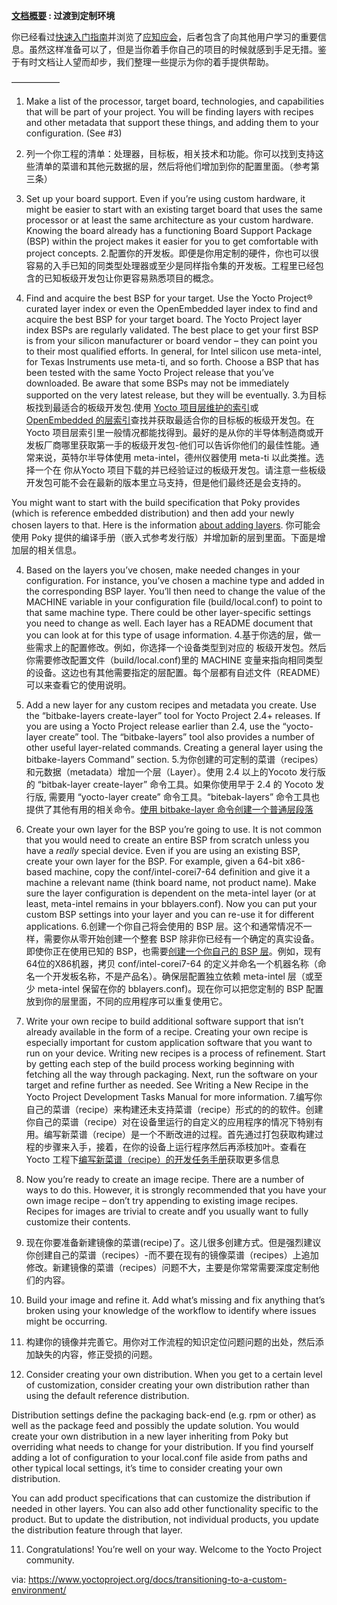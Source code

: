 **[文档概要][1] : 过渡到定制环境** 

你已经看过[快速入门指南][2]并浏览了[应知应会][3]，后者包含了向其他用户学习的重要信息。虽然这样准备可以了，但是当你着手你自己的项目的时候就感到手足无措。鉴于有时文档让人望而却步，我们整理一些提示为你的着手提供帮助。

—————–
1. Make a list of the processor, target board, technologies, and capabilities that will be part of your project. You will be finding layers with recipes and other metadata that support these things, and adding them to your configuration. (See #3)
1. 列一个你工程的清单：处理器，目标板，相关技术和功能。你可以找到支持这些清单的菜谱和其他元数据的层，然后将他们增加到你的配置里面。（参考第三条）


2. Set up your board support. Even if you’re using custom hardware, it might be easier to start with an existing target board that uses the same processor or at least the same architecture as your custom hardware. Knowing the board already has a functioning Board Support Package (BSP) within the project makes it easier for you to get comfortable with project concepts.
2.配置你的开发板。即便是你用定制的硬件，你也可以很容易的入手已知的同类型处理器或至少是同样指令集的开发板。工程里已经包含的已知板级开发包让你更容易熟悉项目的概念。

3. Find and acquire the best BSP for your target. Use the Yocto Project® curated layer index or even the OpenEmbedded layer index to find and acquire the best BSP for your target board. The Yocto Project layer index BSPs are regularly validated. The best place to get your first BSP is from your silicon manufacturer or board vendor – they can point you to their most qualified efforts. In general, for Intel silicon use meta-intel, for Texas Instruments use meta-ti, and so forth. Choose a BSP that has been tested with the same Yocto Project release that you’ve downloaded. Be aware that some BSPs may not be immediately supported on the very latest release, but they will be eventually.
3.为目标板找到最适合的板级开发包.使用 [Yocto 项目层维护的索引][4]或 [OpenEmbedded 的层索引][5]查找并获取最适合你的目标板的板级开发包。在Yocto 项目层索引里一般情况都能找得到。最好的是从你的半导体制造商或开发板厂商哪里获取第一手的板级开发包-他们可以告诉你他们的最佳性能。通常来说，英特尔半导体使用 meta-intel，德州仪器使用 meta-ti 以此类推。选择一个在 你从Yocto 项目下载的并已经验证过的板级开发包。请注意一些板级开发包可能不会在最新的版本里立马支持，但是他们最终还是会支持的。

You might want to start with the build specification that Poky provides (which is reference embedded distribution) and then add your newly chosen layers to that. Here is the information [about adding layers][6].
你可能会使用 Poky 提供的编译手册（嵌入式参考发行版）并增加新的层到里面。下面是增加层的相关信息。

4. Based on the layers you’ve chosen, make needed changes in your configuration. For instance, you’ve chosen a machine type and added in the corresponding BSP layer. You’ll then need to change the value of the MACHINE variable in your configuration file (build/local.conf) to point to that same machine type. There could be other layer-specific settings you need to change as well. Each layer has a README document that you can look at for this type of usage information.
4.基于你选的层，做一些需求上的配置修改。例如，你选择一个设备类型到对应的 板级开发包。然后你需要修改配置文件（build/local.conf)里的 MACHINE 变量来指向相同类型的设备。这边也有其他需要指定的层配置。每个层都有自述文件（README）可以来查看它的使用说明。

5. Add a new layer for any custom recipes and metadata you create. Use the “bitbake-layers create-layer” tool for Yocto Project 2.4+ releases. If you are using a Yocto Project release earlier than 2.4, use the “yocto-layer create” tool. The “bitbake-layers” tool also provides a number of other useful layer-related commands. Creating a general layer using the bitbake-layers Command” section.
5.为你创建的可定制的菜谱（recipes）和元数据（metadata）增加一个层（Layer）。使用 2.4 以上的Yocoto 发行版的 “bitbak-layer create-layer” 命令工具。如果你使用早于 2.4 的 Yocoto 发行版, 需要用 “yocto-layer create” 命令工具。“bitebak-layers” 命令工具也提供了其他有用的相关命令。[使用 bitbake-layer 命令创建一个普通层段落][7]

6. Create your own layer for the BSP you’re going to use. It is not common that you would need to create an entire BSP from scratch unless you have a *really* special device. Even if you are using an existing BSP, create your own layer for the BSP. For example, given a 64-bit x86-based machine, copy the conf/intel-corei7-64 definition and give it a machine a relevant name (think board name, not product name). Make sure the layer configuration is dependent on the meta-intel layer (or at least, meta-intel remains in your bblayers.conf). Now you can put your custom BSP settings into your layer and you can re-use it for different applications.
6.创建一个你自己将会使用的 BSP 层。这个和通常情况不一样，需要你从零开始创建一个整套 BSP 除非你已经有一个确定的真实设备。即使你正在使用已知的 BSP，也需要[创建一个你自己的 BSP 层][8]。例如，现有64位的X86机器，拷贝 conf/intel-corei7-64 的定义并命名一个机器名称（命名一个开发板名称，不是产品名）。确保层配置独立依赖 meta-intel 层（或至少 meta-intel 保留在你的 bblayers.conf)。现在你可以把您定制的 BSP 配置放到你的层里面，不同的应用程序可以重复使用它。 

7. Write your own recipe to build additional software support that isn’t already available in the form of a recipe. Creating your own recipe is especially important for custom application software that you want to run on your device. Writing new recipes is a process of refinement. Start by getting each step of the build process working beginning with fetching all the way through packaging. Next, run the software on your target and refine further as needed. See Writing a New Recipe in the Yocto Project Development Tasks Manual for more information.
7.编写你自己的菜谱（recipe）来构建还未支持菜谱（recipe）形式的的的软件。创建你自己的菜谱（recipe）对在设备里运行的自定义的应用程序的情况下特别有用。编写新菜谱（recipe）是一个不断改进的过程。首先通过打包获取构建过程的步骤来入手，接着，在你的设备上运行程序然后再添枝加叶。查看在 Yocto 工程下[编写新菜谱（recipe）的开发任务手册][9]获取更多信息

8. Now you’re ready to create an image recipe. There are a number of ways to do this. However, it is strongly recommended that you have your own image recipe – don’t try appending to existing image recipes. Recipes for images are trivial to create andf you usually want to fully customize their contents.
8. 现在你要准备新建镜像的菜谱(recipe)了。这儿很多创建方式。但是强烈建议你创建自己的菜谱（recipes）-而不要在现有的镜像菜谱（recipes）上追加修改。新建镜像的菜谱（recipes）问题不大，主要是你常常需要深度定制他们的内容。

9. Build your image and refine it. Add what’s missing and fix anything that’s broken using your knowledge of the workflow to identify where issues might be occurring.
9. 构建你的镜像并完善它。用你对工作流程的知识定位问题问题的出处，然后添加缺失的内容，修正受损的问题。

10. Consider creating your own distribution. When you get to a certain level of customization, consider creating your own distribution rather than using the default reference distribution.

Distribution settings define the packaging back-end (e.g. rpm or other) as well as the package feed and possibly the update solution. You would create your own distribution in a new layer inheriting from Poky but overriding what needs to change for your distribution. If you find yourself adding a lot of configuration to your local.conf file aside from paths and other typical local settings, it’s time to consider creating your own distribution.

You can add product specifications that can customize the distribution if needed in other layers. You can also add other functionality specific to the product. But to update the distribution, not individual products, you update the distribution feature through that layer.

11. Congratulations! You’re well on your way. Welcome to the Yocto Project community.

via: https://www.yoctoproject.org/docs/transitioning-to-a-custom-environment/

[1]: https://github.com/guevaraya/Yocto_doc
[2]: http://www.yoctoproject.org/docs/2.4/yocto-project-qs/yocto-project-qs.html
[3]: what-i-wish-id-known/what-i-wish-id-known.md
[4]: https://www.yoctoproject.org/software-overview/layers/
[5]: http://layers.openembedded.org/
[6]: http://www.yoctoproject.org/docs/current/dev-manual/dev-manual.html#understanding-and-creating-layersdocumentation
[7]: http://www.yoctoproject.org/docs/2.5/dev-manual/dev-manual.html#creating-a-general-layer-using-the-bitbake-layers-script
[8]: http://www.yoctoproject.org/docs/current/bsp-guide/bsp-guide.html#creating-a-new-bsp-layer-using-the-yocto-bsp-script
[9]: http://www.yoctoproject.org/docs/current/dev-manual/dev-manual.html#new-recipe-writing-a-new-recipe

